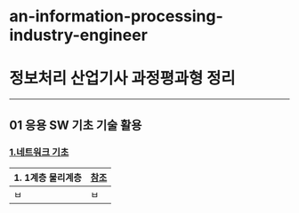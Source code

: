 # an-information-processing-industry-engineer

# 정보처리 산업기사 과정평과형 정리
---------------------------------------------------

## 01 응용 SW 기초 기술 활용

### [ 1.네트워크 기초](Network/www1.md)
|1. 1계층 물리계층| [참조](.) |
|-|-|
|ㅂ|ㅂ|
